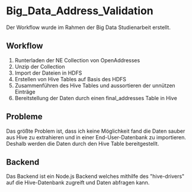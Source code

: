 # Big_Data_Address_Validation

Der Workflow wurde im Rahmen der Big Data Studienarbeit erstellt.

## Workflow

1. Runterladen der NE Collection von OpenAddresses
2. Unzip der Collection
3. Import der Dateien in HDFS
4. Erstellen von Hive Tables auf Basis des HDFS
5. Zusammenführen des Hive Tables und aussortieren der unnützen Einträge
6. Bereitstellung der Daten durch einen final_addresses Table in Hive


## Probleme
Das größte Problem ist, dass ich keine Möglichkeit fand die Daten sauber aus Hive zu extrahieren und in einer End-User-Datenbank zu importieren.
Deshalb werden die Daten durch den Hive Table bereitgestellt.

## Backend
Das Backend ist ein Node.js Backend welches mithilfe des "hive-drivers" auf die Hive-Datenbank zugreift und Daten abfragen kann.